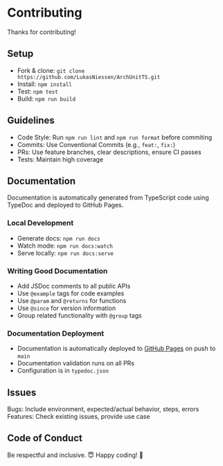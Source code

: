 # Contributing

Thanks for contributing!

## Setup

- Fork & clone: `git clone https://github.com/LukasNiessen/ArchUnitTS.git`
- Install: `npm install`
- Test: `npm test`
- Build: `npm run build`

## Guidelines

- Code Style: Run `npm run lint` and `npm run format` before commiting
- Commits: Use Conventional Commits (e.g., `feat:`, `fix:`)
- PRs: Use feature branches, clear descriptions, ensure CI passes
- Tests: Maintain high coverage

## Documentation

Documentation is automatically generated from TypeScript code using TypeDoc and deployed to GitHub Pages.

### Local Development

- Generate docs: `npm run docs`
- Watch mode: `npm run docs:watch`
- Serve locally: `npm run docs:serve`

### Writing Good Documentation

- Add JSDoc comments to all public APIs
- Use `@example` tags for code examples
- Use `@param` and `@returns` for functions
- Use `@since` for version information
- Group related functionality with `@group` tags

### Documentation Deployment

- Documentation is automatically deployed to [GitHub Pages](https://lukasniessen.github.io/ArchUnitTS/) on push to `main`
- Documentation validation runs on all PRs
- Configuration is in `typedoc.json`

## Issues

Bugs: Include environment, expected/actual behavior, steps, errors
Features: Check existing issues, provide use case

## Code of Conduct

Be respectful and inclusive. 😇
Happy coding! 🐲
